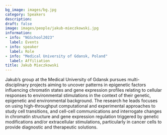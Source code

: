 ```yaml
---
bg_image: images/bg.jpg
category: Speakers
description: 
draft: false
image: images/people/jakub-mieczkowski.jpg
information:
- info: "NGSchool2023"
  label: Events
- info: speaker
  label: Role
- info: "Medical University of Gdansk, Poland"
  label: Affiliation
title: Jakub Mieczkowski
---
```


Jakub’s group at the Medical University of Gdansk pursues multi-disciplinary projects aiming to uncover patterns in epigenetic factors influencing chromatin states and gene expression profiles relating to cellular responses to environmental stimulations in the context of their genetic, epigenetic and environmental background. The research he leads focuses on using high-throughput computational and experimental approaches to study cell transitions, and cell-cell communications and interrogate changes in chromatin structure and gene expression regulation triggered by genetic modifications and/or extracellular stimulations, particularly in cancer cells to provide diagnostic and therapeutic solutions.